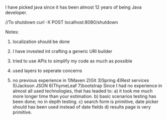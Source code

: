 
I have picked java since it has been almost 12 years of being Java developer.

//To shutdown
curl -X POST localhost:8080/shutdown

Notes:

1) localization should be done 

2) I have invested int crafting a generic URI builder

3)  tried to use APIs to simplify my code as much as possible

4) used layers to seperate concerns 

4) no previous experience in
    1)Maven
    2)Git
    3)Spring
    4)Rest services
    5)Jackson JSON
    6)ThymeLeaf
    7)bootstrap
 Since I had no experience in almost all used technologies, that has leaded to:
 a) it took me much more longer time than your estimation.
 b) basic scenarios testing has been done; no in depth testing.
 c) search form is primitive, date picker should has been used instead of date fields
 d) results page is very primitive.